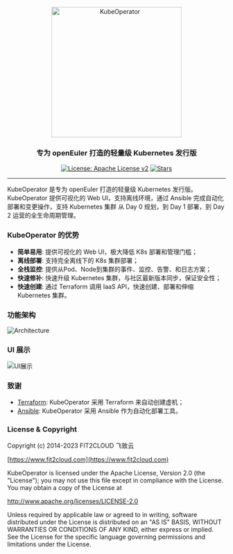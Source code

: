 <p align="center"><a href="https://kubeoperator.io"><img src="https://kubeoperator.oss-cn-beijing.aliyuncs.com/img/logo-red.png" alt="KubeOperator" width="300" /></a></p>
<h3 align="center">专为 openEuler 打造的轻量级 Kubernetes 发行版</h3>
<p align="center">
  <a href="http://www.apache.org/licenses/LICENSE-2.0"><img src="https://img.shields.io/github/license/kubeoperator/kubeoperator?color=%231890FF&style=flat-square" alt="License: Apache License v2"></a>
  <a href="https://github.com/kubeoperator/kubeoperator"><img src="https://img.shields.io/github/stars/kubeoperator/kubeoperator?color=%231890FF&style=flat-square" alt="Stars"></a>
</p>
<hr />

KubeOperator 是专为 openEuler 打造的轻量级 Kubernetes 发行版。KubeOperator 提供可视化的 Web UI，支持离线环境，通过 Ansible 完成自动化部署和变更操作，支持 Kubernetes 集群 从 Day 0 规划，到 Day 1 部署，到 Day 2 运营的全生命周期管理。

### KubeOperator 的优势

-   **简单易用**: 提供可视化的 Web UI，极大降低 K8s 部署和管理门槛；
-   **离线部署**: 支持完全离线下的 K8s 集群部署；
-   **全栈监控**: 提供从Pod、Node到集群的事件、监控、告警、和日志方案；
-   **快速修补**: 快速升级 Kubernetes 集群，与社区最新版本同步，保证安全性；
-   **快速创建**: 通过 Terraform 调用 IaaS API，快速创建、部署和伸缩 Kubernetes 集群。

### 功能架构

![Architecture](https://kubeoperator.io/images/screenshot/ko.png)

### UI 展示

![UI展示](https://kubeoperator.oss-cn-beijing.aliyuncs.com/img/demo.gif)

### 致谢

- [Terraform](https://github.com/hashicorp/terraform): KubeOperator 采用 Terraform 来自动创建虚机；
- [Ansible](https://github.com/ansible/ansible): KubeOperator 采用 Ansible 作为自动化部署工具。

### License & Copyright

Copyright (c) 2014-2023 FIT2CLOUD 飞致云

[https://www.fit2cloud.com](https://www.fit2cloud.com)<br>

KubeOperator is licensed under the Apache License, Version 2.0 (the "License"); you may not use this file except in compliance with the License. You may obtain a copy of the License at

http://www.apache.org/licenses/LICENSE-2.0

Unless required by applicable law or agreed to in writing, software distributed under the License is distributed on an "AS IS" BASIS, WITHOUT WARRANTIES OR CONDITIONS OF ANY KIND, either express or implied. See the License for the specific language governing permissions and limitations under the License.
